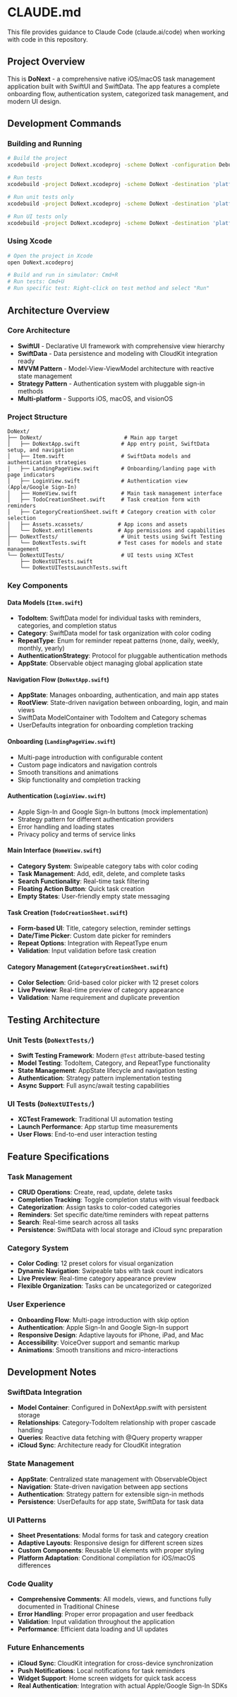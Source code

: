# CLAUDE.md

This file provides guidance to Claude Code (claude.ai/code) when working with code in this repository.

## Project Overview

This is **DoNext** - a comprehensive native iOS/macOS task management application built with SwiftUI and SwiftData. The app features a complete onboarding flow, authentication system, categorized task management, and modern UI design.

## Development Commands

### Building and Running
```bash
# Build the project
xcodebuild -project DoNext.xcodeproj -scheme DoNext -configuration Debug build

# Run tests
xcodebuild -project DoNext.xcodeproj -scheme DoNext -destination 'platform=iOS Simulator,name=iPhone 15' test

# Run unit tests only
xcodebuild -project DoNext.xcodeproj -scheme DoNext -destination 'platform=iOS Simulator,name=iPhone 15' -only-testing:DoNextTests test

# Run UI tests only
xcodebuild -project DoNext.xcodeproj -scheme DoNext -destination 'platform=iOS Simulator,name=iPhone 15' -only-testing:DoNextUITests test
```

### Using Xcode
```bash
# Open the project in Xcode
open DoNext.xcodeproj

# Build and run in simulator: Cmd+R
# Run tests: Cmd+U
# Run specific test: Right-click on test method and select "Run"
```

## Architecture Overview

### Core Architecture
- **SwiftUI** - Declarative UI framework with comprehensive view hierarchy
- **SwiftData** - Data persistence and modeling with CloudKit integration ready
- **MVVM Pattern** - Model-View-ViewModel architecture with reactive state management
- **Strategy Pattern** - Authentication system with pluggable sign-in methods
- **Multi-platform** - Supports iOS, macOS, and visionOS

### Project Structure
```
DoNext/
├── DoNext/                          # Main app target
│   ├── DoNextApp.swift             # App entry point, SwiftData setup, and navigation
│   ├── Item.swift                  # SwiftData models and authentication strategies
│   ├── LandingPageView.swift       # Onboarding/landing page with page indicators
│   ├── LoginView.swift             # Authentication view (Apple/Google Sign-In)
│   ├── HomeView.swift              # Main task management interface
│   ├── TodoCreationSheet.swift     # Task creation form with reminders
│   ├── CategoryCreationSheet.swift # Category creation with color selection
│   ├── Assets.xcassets/           # App icons and assets
│   └── DoNext.entitlements        # App permissions and capabilities
├── DoNextTests/                    # Unit tests using Swift Testing
│   └── DoNextTests.swift          # Test cases for models and state management
└── DoNextUITests/                  # UI tests using XCTest
    ├── DoNextUITests.swift
    └── DoNextUITestsLaunchTests.swift
```

### Key Components

#### Data Models (`Item.swift`)
- **TodoItem**: SwiftData model for individual tasks with reminders, categories, and completion status
- **Category**: SwiftData model for task organization with color coding
- **RepeatType**: Enum for reminder repeat patterns (none, daily, weekly, monthly, yearly)
- **AuthenticationStrategy**: Protocol for pluggable authentication methods
- **AppState**: Observable object managing global application state

#### Navigation Flow (`DoNextApp.swift`)
- **AppState**: Manages onboarding, authentication, and main app states
- **RootView**: State-driven navigation between onboarding, login, and main views
- SwiftData ModelContainer with TodoItem and Category schemas
- UserDefaults integration for onboarding completion tracking

#### Onboarding (`LandingPageView.swift`)
- Multi-page introduction with configurable content
- Custom page indicators and navigation controls
- Smooth transitions and animations
- Skip functionality and completion tracking

#### Authentication (`LoginView.swift`)
- Apple Sign-In and Google Sign-In buttons (mock implementation)
- Strategy pattern for different authentication providers
- Error handling and loading states
- Privacy policy and terms of service links

#### Main Interface (`HomeView.swift`)
- **Category System**: Swipeable category tabs with color coding
- **Task Management**: Add, edit, delete, and complete tasks
- **Search Functionality**: Real-time task filtering
- **Floating Action Button**: Quick task creation
- **Empty States**: User-friendly empty state messaging

#### Task Creation (`TodoCreationSheet.swift`)
- **Form-based UI**: Title, category selection, reminder settings
- **Date/Time Picker**: Custom date picker for reminders
- **Repeat Options**: Integration with RepeatType enum
- **Validation**: Input validation before task creation

#### Category Management (`CategoryCreationSheet.swift`)
- **Color Selection**: Grid-based color picker with 12 preset colors
- **Live Preview**: Real-time preview of category appearance
- **Validation**: Name requirement and duplicate prevention

## Testing Architecture

### Unit Tests (`DoNextTests/`)
- **Swift Testing Framework**: Modern `@Test` attribute-based testing
- **Model Testing**: TodoItem, Category, and RepeatType functionality
- **State Management**: AppState lifecycle and navigation testing
- **Authentication**: Strategy pattern implementation testing
- **Async Support**: Full async/await testing capabilities

### UI Tests (`DoNextUITests/`)
- **XCTest Framework**: Traditional UI automation testing
- **Launch Performance**: App startup time measurements
- **User Flows**: End-to-end user interaction testing

## Feature Specifications

### Task Management
- **CRUD Operations**: Create, read, update, delete tasks
- **Completion Tracking**: Toggle completion status with visual feedback
- **Categorization**: Assign tasks to color-coded categories
- **Reminders**: Set specific date/time reminders with repeat patterns
- **Search**: Real-time search across all tasks
- **Persistence**: SwiftData with local storage and iCloud sync preparation

### Category System
- **Color Coding**: 12 preset colors for visual organization
- **Dynamic Navigation**: Swipeable tabs with task count indicators
- **Live Preview**: Real-time category appearance preview
- **Flexible Organization**: Tasks can be uncategorized or categorized

### User Experience
- **Onboarding Flow**: Multi-page introduction with skip option
- **Authentication**: Apple Sign-In and Google Sign-In support
- **Responsive Design**: Adaptive layouts for iPhone, iPad, and Mac
- **Accessibility**: VoiceOver support and semantic markup
- **Animations**: Smooth transitions and micro-interactions

## Development Notes

### SwiftData Integration
- **Model Container**: Configured in DoNextApp.swift with persistent storage
- **Relationships**: Category-TodoItem relationship with proper cascade handling
- **Queries**: Reactive data fetching with @Query property wrapper
- **iCloud Sync**: Architecture ready for CloudKit integration

### State Management
- **AppState**: Centralized state management with ObservableObject
- **Navigation**: State-driven navigation between app sections
- **Authentication**: Strategy pattern for extensible sign-in methods
- **Persistence**: UserDefaults for app state, SwiftData for task data

### UI Patterns
- **Sheet Presentations**: Modal forms for task and category creation
- **Adaptive Layouts**: Responsive design for different screen sizes
- **Custom Components**: Reusable UI elements with proper styling
- **Platform Adaptation**: Conditional compilation for iOS/macOS differences

### Code Quality
- **Comprehensive Comments**: All models, views, and functions fully documented in Traditional Chinese
- **Error Handling**: Proper error propagation and user feedback
- **Validation**: Input validation throughout the application
- **Performance**: Efficient data loading and UI updates

### Future Enhancements
- **iCloud Sync**: CloudKit integration for cross-device synchronization
- **Push Notifications**: Local notifications for task reminders
- **Widget Support**: Home screen widgets for quick task access
- **Real Authentication**: Integration with actual Apple/Google Sign-In SDKs